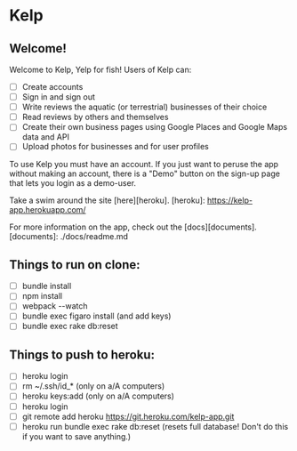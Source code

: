 # Kelp

## Welcome!
Welcome to Kelp, Yelp for fish! Users of Kelp can:

- [ ] Create accounts
- [ ] Sign in and sign out
- [ ] Write reviews the aquatic (or terrestrial) businesses of their choice
- [ ] Read reviews by others and themselves
- [ ] Create their own business pages using Google Places and Google Maps data and API
- [ ] Upload photos for businesses and for user profiles

To use Kelp you must have an account. If you just want to peruse the app without making an account, there is a "Demo" button on the sign-up page that lets you login as a demo-user.

Take a swim around the site [here][heroku].
[heroku]: https://kelp-app.herokuapp.com/

For more information on the app, check out the [docs][documents].
[documents]: ./docs/readme.md


## Things to run on clone:

- [ ] bundle install
- [ ] npm install
- [ ] webpack --watch
- [ ] bundle exec figaro install (and add keys)
- [ ] bundle exec rake db:reset

## Things to push to heroku:

- [ ] heroku login
- [ ] rm ~/.ssh/id_*  (only on a/A computers)
- [ ] heroku keys:add  (only on a/A computers)
- [ ] heroku login
- [ ] git remote add heroku https://git.heroku.com/kelp-app.git
- [ ] heroku run bundle exec rake db:reset (resets full database! Don't do this if you want to save anything.)
